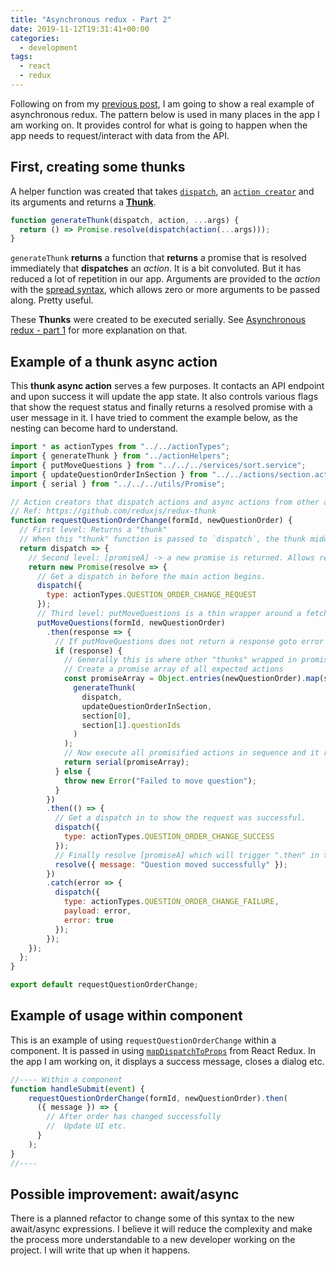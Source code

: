 ```yaml
---
title: "Asynchronous redux - Part 2"
date: 2019-11-12T19:31:41+00:00
categories:
  - development
tags:
  - react
  - redux
---
```


Following on from my [previous post](https://til.neilmagee.com/post/asynchronous-redux/), I am going to show a real example of asynchronous redux. The pattern below is used in many places in the app I am working on. It provides control for what is going to happen when the app needs to request/interact with data from the API.
<!--more-->

## First, creating some thunks

A helper function was created that takes [`dispatch`](https://redux.js.org/api/store#dispatchaction), an [`action creator`](https://redux.js.org/basics/actions#action-creators) and its arguments and returns a [**Thunk**](https://github.com/reduxjs/redux-thunk).

```javascript
function generateThunk(dispatch, action, ...args) {
  return () => Promise.resolve(dispatch(action(...args)));
}
```

`generateThunk` **returns** a function that **returns** a promise that is resolved immediately that **dispatches** an *action*. It is a bit convoluted. But it has reduced a lot of repetition in our app. Arguments are provided to the *action* with the [spread syntax](https://developer.mozilla.org/en-US/docs/Web/JavaScript/Reference/Operators/Spread_syntax), which allows zero or more arguments to be passed along. Pretty useful.

These **Thunks** were created to be executed serially. See [Asynchronous redux - part 1](https://til.neilmagee.com/post/aynchronous-redux/#example-of-promises-executed-serially) for more explanation on that.

## Example of a thunk async action

This **thunk async action** serves a few purposes. It contacts an API endpoint and upon success it will update the app state. It also controls various flags that show the request status and finally returns a resolved promise with a user message in it. I have tried to comment the example below, as the nesting can become hard to understand.

```javascript
import * as actionTypes from "../../actionTypes";
import { generateThunk } from "../actionHelpers";
import { putMoveQuestions } from "../../../services/sort.service";
import { updateQuestionOrderInSection } from "../../actions/section.actions";
import { serial } from "../../../utils/Promise";

// Action creators that dispatch actions and async actions from other action creators
// Ref: https://github.com/reduxjs/redux-thunk
function requestQuestionOrderChange(formId, newQuestionOrder) {
  // First level: Returns a "thunk"
  // When this "thunk" function is passed to `dispatch`, the thunk middleware will intercept it, and call it with `dispatch` /and `getState` as arguments.
  return dispatch => {
    // Second level: [promiseA] -> a new promise is returned. Allows requestQuestionOrderChange to be "thenable" from where it is executed.
    return new Promise(resolve => {
      // Get a dispatch in before the main action begins.
      dispatch({
        type: actionTypes.QUESTION_ORDER_CHANGE_REQUEST
      });
      // Third level: putMoveQuestions is a thin wrapper around a fetch. So it is another promise. The ".then" is where the main action of requestQuestionOrderChange happens.
      putMoveQuestions(formId, newQuestionOrder)
        .then(response => {
          // If putMoveQuestions does not return a response goto error state.
          if (response) {
            // Generally this is where other "thunks" wrapped in promises are triggered sequentially.
            // Create a promise array of all expected actions
            const promiseArray = Object.entries(newQuestionOrder).map(section =>
              generateThunk(
                dispatch,
                updateQuestionOrderInSection,
                section[0],
                section[1].questionIds
              )
            );
            // Now execute all promisified actions in sequence and it returns as a promise!
            return serial(promiseArray);
          } else {
            throw new Error("Failed to move question");
          }
        })
        .then(() => {
          // Get a dispatch in to show the request was successful.
          dispatch({
            type: actionTypes.QUESTION_ORDER_CHANGE_SUCCESS
          });
          // Finally resolve [promiseA] which will trigger ".then" in the executing component and the cleanup steps can then happen in the UI.
          resolve({ message: "Question moved successfully" });
        })
        .catch(error => {
          dispatch({
            type: actionTypes.QUESTION_ORDER_CHANGE_FAILURE,
            payload: error,
            error: true
          });
        });
    });
  };
}

export default requestQuestionOrderChange;

```

## Example of usage within component

This is an example of using `requestQuestionOrderChange` within a component. It is passed in using [`mapDispatchToProps`](mapDispatchToProps) from React Redux. In the app I am working on, it displays a success message, closes a dialog etc.

```javascript
//---- Within a component
function handleSubmit(event) {
    requestQuestionOrderChange(formId, newQuestionOrder).then(
      ({ message }) => {
        // After order has changed successfully
        //  Update UI etc.
      }
    );
}
//----
```

## Possible improvement: await/async

There is a planned refactor to change some of this syntax to the new await/async expressions. I believe it will reduce the complexity and make the process more understandable to a new developer working on the project. I will write that up when it happens.
